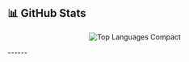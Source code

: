 ## 📊 GitHub Stats
<p align="center">
 <!-- Compact Layout -->
 <img src="https://github-readme-stats.vercel.app/api/top-langs/?username=codewithsami1234&layout=compact&theme=tokyonight&hide_border=true&langs_count=10&card_width=445" alt="Top Languages Compact" />
</p>
------
